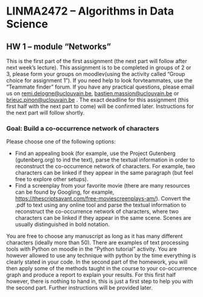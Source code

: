 # LINMA2472 – Algorithms in Data Science

## HW 1 – module “Networks”
This is the first part of the first assignment (the next part will follow after next week’s lecture).
This assignment is to be completed in groups of 2 or 3, please form your groups on moodlev(using the activity called “Group choice for assignment 1”). If you need help to look forvteammates, use the “Teammate finder” forum. If you have any practical questions, please email us on remi.delogne@uclouvain.be, bastien.massion@uclouvain.be or brieuc.pinon@uclouvain.be .
The exact deadline for this assignment (this first half with the next part to come) will be confirmed later. Instructions for the next part will follow shortly.

### Goal: Build a co-occurrence network of characters
Please choose one of the following options:
- Find an appealing book (for example, use the Project Gutenberg (gutenberg.org) to
 ind the text), parse the textual information in order to reconstruct the co-occurrence network of characters. For example, two characters can be linked if they appear in the same paragraph (but feel free to explore other setups).
- Find a screenplay from your favorite movie (there are many resources can be found by Googling, for example, https://thescriptsavant.com/free-moviescreenplays-am/). Convert the .pdf to text using any online tool and parse the textual information to reconstruct the co-occurrence network of characters, where two characters can be linked if they appear in the same scene. Scenes are usually distinguished in bold notation.

You are free to choose any manuscript as long as it has many different characters (ideally more than 50). There are examples of text processing tools with Python on moodle in the “Python tutorial” activity. You are however allowed to use any technique with python by the time everything is clearly stated in your code. In the second part of the homework, you will then apply some of the methods taught in the course to your co-occurrence graph and produce a report to explain your results. For this first half however, there is nothing to hand in, this is just a first step to help you with the second part. Further instructions will be provided later.
